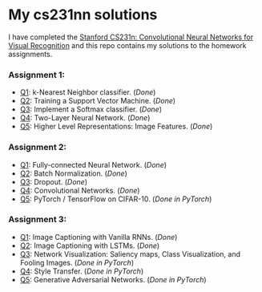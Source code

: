# My cs231nn solutions

I have completed the [Stanford CS231n: Convolutional Neural Networks for Visual Recognition](cs231nn.stanford.edu) and this repo contains my solutions to the homework assignments.

### Assignment 1:
- [Q1](https://github.com/milton0825/cs231n/blob/master/assignments/assignment1/knn.ipynb): k-Nearest Neighbor classifier. (_Done_)
- [Q2](https://github.com/milton0825/cs231n/blob/master/assignments/assignment1/svm.ipynb): Training a Support Vector Machine. (_Done_)
- [Q3](https://github.com/milton0825/cs231n/blob/master/assignments/assignment1/softmax.ipynb): Implement a Softmax classifier. (_Done_)
- [Q4](https://github.com/milton0825/cs231n/blob/master/assignments/assignment1/two_layer_net.ipynb): Two-Layer Neural Network. (_Done_)
- [Q5](https://github.com/milton0825/cs231n/blob/master/assignments/assignment1/features.ipynb): Higher Level Representations: Image Features. (_Done_)

### Assignment 2:
- [Q1](https://github.com/milton0825/cs231n/blob/master/assignments/assignment2/FullyConnectedNets.ipynb): Fully-connected Neural Network. (_Done_)
- [Q2](https://github.com/milton0825/cs231n/blob/master/assignments/assignment2/BatchNormalization.ipynb): Batch Normalization. (_Done_)
- [Q3](https://github.com/milton0825/cs231n/blob/master/assignments/assignment2/Dropout.ipynb): Dropout. (_Done_)
- [Q4](https://github.com/milton0825/cs231n/blob/master/assignments/assignment2/ConvolutionalNetworks.ipynb): Convolutional Networks. (_Done_)
- [Q5](https://github.com/milton0825/cs231n/blob/master/assignments/assignment2/PyTorch.ipynb): PyTorch / TensorFlow on CIFAR-10. (_Done in PyTorch_)

### Assignment 3:
- [Q1](https://github.com/milton0825/cs231n/blob/master/assignments/assignment3/RNN_Captioning.ipynb): Image Captioning with Vanilla RNNs. (_Done_)
- [Q2](https://github.com/milton0825/cs231n/blob/master/assignments/assignment3/LSTM_Captioning.ipynb): Image Captioning with LSTMs. (_Done_)
- [Q3](https://github.com/milton0825/cs231n/blob/master/assignments/assignment3/NetworkVisualization-PyTorch.ipynb): Network Visualization: Saliency maps, Class Visualization, and Fooling Images. (_Done in PyTorch_)
- [Q4](https://github.com/milton0825/cs231n/blob/master/assignments/assignment3/StyleTransfer-PyTorch.ipynb): Style Transfer. (_Done in PyTorch_)
- [Q5](https://github.com/milton0825/cs231n/blob/master/assignments/assignment3/GANs-PyTorch.ipynb): Generative Adversarial Networks. (_Done in PyTorch_)
